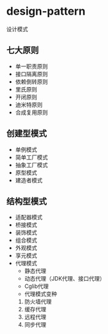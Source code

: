 # design-pattern
设计模式
## 七大原则
* 单一职责原则
* 接口隔离原则
* 依赖倒转原则
* 里氏原则
* 开闭原则
* 迪米特原则
* 合成复用原则

## 创建型模式
* 单例模式
* 简单工厂模式
* 抽象工厂模式
* 原型模式
* 建造者模式

## 结构型模式
* 适配器模式
* 桥接模式
* 装饰模式
* 组合模式
* 外观模式
* 享元模式
* 代理模式
  * 静态代理
  * 动态代理（JDK代理、接口代理）
  * Cglib代理
  * 代理模式变种
   1) 防火墙代理
   2) 缓存代理
   3) 远程代理
   4) 同步代理
   
